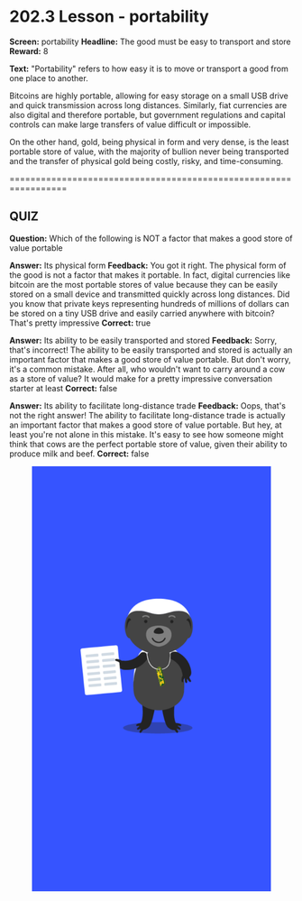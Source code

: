 # 202.3 Lesson - portability

**Screen:** portability
**Headline:** The good must be easy to transport and store
**Reward:** 8

**Text:** 
&quot;Portability&quot; refers to how easy it is to move or transport a good from one place to another.

Bitcoins are highly portable, allowing for easy storage on a small USB drive and quick transmission across long distances. Similarly, fiat currencies are also digital and therefore portable, but government regulations and capital controls can make large transfers of value difficult or impossible.

On the other hand, gold, being physical in form and very dense, is the least portable store of value, with the majority of bullion never being transported and the transfer of physical gold being costly, risky, and time-consuming.


=================================================================

## QUIZ

**Question:** Which of the following is NOT a factor that makes a good store of value portable

**Answer:** Its physical form
**Feedback:** You got it right. The physical form of the good is not a factor that makes it portable. In fact, digital currencies like bitcoin are the most portable stores of value because they can be easily stored on a small device and transmitted quickly across long distances. Did you know that private keys representing hundreds of millions of dollars can be stored on a tiny USB drive and easily carried anywhere with bitcoin? That&#x27;s pretty impressive
**Correct:** true

**Answer:** Its ability to be easily transported and stored
**Feedback:** Sorry, that&#x27;s incorrect! The ability to be easily transported and stored is actually an important factor that makes a good store of value portable. But don&#x27;t worry, it&#x27;s a common mistake. After all, who wouldn&#x27;t want to carry around a cow as a store of value? It would make for a pretty impressive conversation starter at least
**Correct:** false

**Answer:** Its ability to facilitate long-distance trade
**Feedback:** Oops, that&#x27;s not the right answer! The ability to facilitate long-distance trade is actually an important factor that makes a good store of value portable. But hey, at least you&#x27;re not alone in this mistake. It&#x27;s easy to see how someone might think that cows are the perfect portable store of value, given their ability to produce milk and beef.
**Correct:** false


<figure><img src="../.gitbook/assets/202-03.png" alt=""><figcaption></figcaption></figure>

